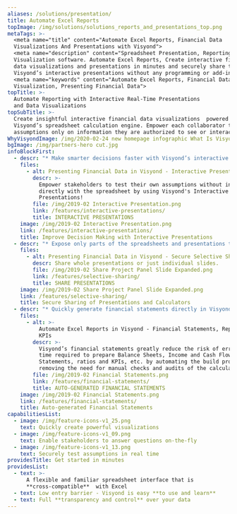 ```yaml
---
aliases: /solutions/presentation/
title: Automate Excel Reports
topImage: /img/solutions/solutions_reports_and_presentations_top.png
metaTags: >-
  <meta name="title" content="Automate Excel Reports, Financial Data
  Visualizations And Presentations with Visyond">
  <meta name="description" content="Spreadsheet Presentation, Reporting and
  Visualization software. Automate Excel Reports, Create interactive financial
  data visualizations and presentations in minutes and securely share them using
  Visyond’s interactive presentations without any programming or add-ins.">
  <meta name="keywords" content="Automate Excel Reports, Financial Data
  Visualization, Presenting Financial Data">
topTitle: >-
  Automate Reporting with Interactive Real-Time Presentations
  and Data Visualizations
topSubTitle: >-
  Create insightful interactive financial data visualizations  powered by
  Visyond’s spreadsheet calculation engine. Empower each collaborator to test
  assumptions only on information they are authorized to see or interact with.
WhyVisyondImage: /img/2020-02-24 new homepage infographic What Is Visyond.png
bgImage: /img/partners-hero cut.jpg
infoBlockFirst:
  - descr: "* Make smarter decisions faster with Visyond’s interactive presentations that don’t require manual setups or programming and act as a  secure environment to test assumptions that is linked to your model\r\n* Enable your collaborators to stress-test selected important assumptions without interacting with the spreadsheet directly \r\n* Use customizable input fields that update visualizations in real time  without compromising or changing the calculations and underlying logic of the model\r\n"
    files:
      - alt: Presenting Financial Data in Visyond - Interactive Presentations
        descr: >-
          Empower stakeholders to test their own assumptions without interacting
          directly with the spreadsheet by using Visyond's Interactive
          Presentations!
        file: /img/2019-02 Interactive Presentation.png
        link: /features/interactive-presentations/
        title: INTERACTIVE PRESENTATIONS
    image: /img/2019-02 Interactive Presentation.png
    link: /features/interactive-presentations/
    title: Improve Decision Making with Interactive Presentations
  - descr: "* Expose only parts of the spreadsheets and presentations that you deem necessary with only specific stakeholders, i.e. share only slide 1, 2 but not slide 3\r\n* Safely test assumptions without compromising or changing the calculations and underlying logic of the model\r\n* Advanced granular access permission to a cell level using using Visyond’s [selective sharing](/features/selective-sharing/) technology\r\n"
    files:
      - alt: Presenting Financial Data in Visyond - Secure Selective Sharing
        descr: Share whole presentations or just individual slides.
        file: /img/2019-02 Share Project Panel Slide Expanded.png
        link: /features/selective-sharing/
        title: SHARE PRESENTATIONS
    image: /img/2019-02 Share Project Panel Slide Expanded.png
    link: /features/selective-sharing/
    title: Secure Sharing of Presentations and Calculators
  - descr: "* Quickly generate financial statements directly in Visyond - Balance Sheets, Income Statements, Cash Flow Statements, ratios and KPIs for financial & management accounting \r\n* You don’t have to spend time writing or adding plugs, macros or circular references to make statements balance\r\n* No more triangular depreciation schedules to be checked every time something changes \r\n* No more formatting and reformatting. All you need to do is specify what data should go into each category (e.g., revenues, OPEX, CAPEX, etc.) and Visyond will do the rest for you\r\n"
    files:
      - alt: >-
          Automate Excel Reports in Visyond - Financial Statements, Reports,
          KPIs
        descr: >-
          Visyond’s financial statements greatly reduce the risk of errors and
          time required to prepare Balance Sheets, Income and Cash Flow
          Statements, ratios and KPIs, etc. by automating the build process and
          removing the need for manual checks and audits of the calculations.
        file: /img/2019-02 Financial Statements.png
        link: /features/financial-statements/
        title: AUTO-GENERATED FINANCIAL STATEMENTS
    image: /img/2019-02 Financial Statements.png
    link: /features/financial-statements/
    title: Auto-generated Financial Statements
capabilitiesList:
  - image: /img/feature-icons-v1_25.png
    text: Quickly create powerful visualizations
  - image: /img/feature-icons-v1_09.png
    text: Enable stakeholders to answer questions on-the-fly
  - image: /img/feature-icons-v1_13.png
    text: Securely test assumptions in real time
providesTitle: Get started in minutes
providesList:
  - text: >-
      A flexible and familiar spreadsheet interface that is
      **cross-compatible**  with Excel
  - text: Low entry barrier - Visyond is easy **to use and learn**
  - text: Full **transparency and control** over your data
---
```


